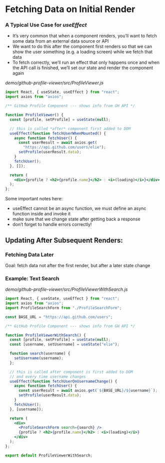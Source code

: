 # Fetching Data on Initial Render

### A Typical Use Case for *useEffect*

- It’s very common that when a component renders, you’ll want to fetch some data from an external data source or API
- We want to do this after the component first renders so that we can show the user something (e.g. a loading screen) while we fetch that data
- To fetch correctly, we’ll run an effect that only happens once and when the API call is finished, we’ll set our state and render the component again

_demo/github-profile-viewer/src/ProfileViewer.js_
```jsx
import React, { useState, useEffect } from "react";
import axios from "axios";

/** GitHub Profile Component --- shows info from GH API */

function ProfileViewer() {
  const [profile, setProfile] = useState(null);

  // this is called *after* component first added to DOM
  useEffect(function fetchUserWhenMounted() {
    async function fetchUser() {
      const userResult = await axios.get(
        "https://api.github.com/users/elie");
      setProfile(userResult.data);
    }
    fetchUser();
  }, []);

  return (
    <div>{profile ? <h2>{profile.name}</h2> : <i>(loading)</i>}</div>
  );
};
```

Some important notes here:

- useEffect cannot be an async function, we must define an async function inside and invoke it
- make sure that we change state after getting back a response
- don’t forget to handle errors correctly!

## Updating After Subsequent Renders:

### Fetching Data Later
Goal: fetch data not after the first render, but after a later state change

### Example: Text Search
_demo/github-profile-viewer/src/ProfileViewerWithSearch.js_
```jsx
import React, { useState, useEffect } from "react";
import axios from "axios";
import ProfileSearchForm from "./ProfileSearchForm";

const BASE_URL = "https://api.github.com/users";

/** GitHub Profile Component --- shows info from GH API */

function ProfileViewerWithSearch() {
  const [profile, setProfile] = useState(null);
  const [username, setUsername] = useState("elie");

  function search(username) {
    setUsername(username);
  };

  // this is called after component is first added to DOM
  // and every time username changes
  useEffect(function fetchUserOnUsernameChange() {
    async function fetchUser() {
      const userResult = await axios.get(`${BASE_URL}/${username}`);
      setProfile(userResult.data);
    }
    fetchUser();
  }, [username]);

  return (
    <div>
      <ProfileSearchForm search={search} />
      {profile ? <h2>{profile.name}</h2> : <i>(loading)</i>}
    </div>
  );
};

export default ProfileViewerWithSearch;
```
